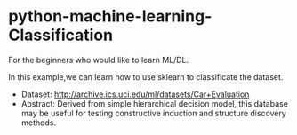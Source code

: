 # python-machine-learning-Classification
For the beginners who would like to learn ML/DL.

In this example,we can learn how to use sklearn to classificate the dataset. 

+ Dataset: http://archive.ics.uci.edu/ml/datasets/Car+Evaluation
+ Abstract: Derived from simple hierarchical decision model, this database may be useful for testing constructive induction and structure    discovery methods.

